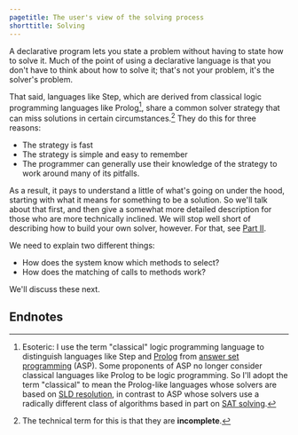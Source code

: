 ```yaml
---
pagetitle: The user's view of the solving process
shorttitle: Solving
---
```


A declarative program lets you state a problem without having to state how to solve it.  Much of the point of using a declarative language is that you don't have to think about how to solve it; that's not your problem, it's the solver's problem.

That said, languages like Step, which are derived from classical logic programming languages like Prolog[^1], share a common solver strategy that can miss solutions in certain circumstances.[^2] They do this for three reasons:

* The strategy is fast
* The strategy is simple and easy to remember
* The programmer can generally use their knowledge of the strategy to work around many of its pitfalls.

As a result, it pays to understand a little of what's going on under the hood, starting with what it means for something to be a solution.  So we'll talk about that first, and then give a somewhat more detailed description for those who are more technically inclined.  We will stop well short of describing how to build your own solver, however.  For that, see [Part II](part_ii).

We need to explain two different things:

* How does the system know which methods to select?
* How does the matching of calls to methods work?

We'll discuss these next.

## Endnotes

[^1]: Esoteric: I use the term "classical" logic programming language to distinguish languages like Step and [Prolog](https://en.wikipedia.org/wiki/Prolog) from [answer set programming](https://en.wikipedia.org/wiki/Answer_set_programming) (ASP). Some proponents of ASP no longer consider classical languages like Prolog to be logic programming.  So I'll adopt the term "classical" to mean the Prolog-like languages whose solvers are based on [SLD resolution](https://en.wikipedia.org/wiki/SLD_resolution), in contrast to ASP whose solvers use a radically different class of algorithms based in part on [SAT solving](https://en.wikipedia.org/wiki/SAT_solver).

[^2]: The technical term for this is that they are **incomplete**.